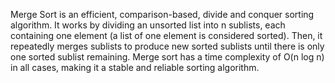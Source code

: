 Merge Sort is an efficient, comparison-based, divide and conquer sorting algorithm. It works by dividing an unsorted list into n sublists, each containing one element (a list of one element is considered sorted). Then, it repeatedly merges sublists to produce new sorted sublists until there is only one sorted sublist remaining. Merge sort has a time complexity of O(n log n) in all cases, making it a stable and reliable sorting algorithm.
